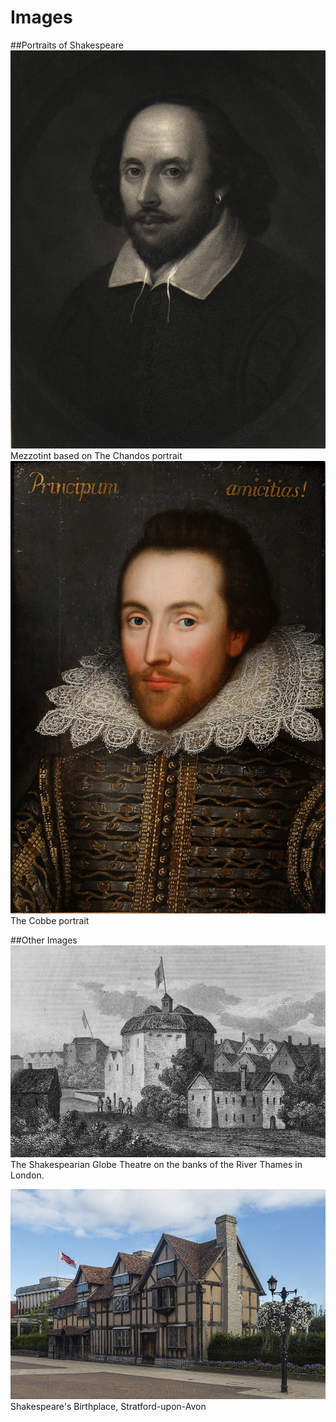 # Images
##Portraits of Shakespeare
![shakespeare01.jpg](shakespeare01.jpg)
Mezzotint based on The Chandos portrait
![shakespeare05.jpg](shakespeare05.jpg)
The Cobbe portrait

##Other Images
![globe_southwark.jpg](globe_southwark.jpg)
The Shakespearian Globe Theatre on the banks of the River Thames in London.

![shakespeares_birthplace.jpg](shakespeares_birthplace.jpg)
Shakespeare's Birthplace, Stratford-upon-Avon


